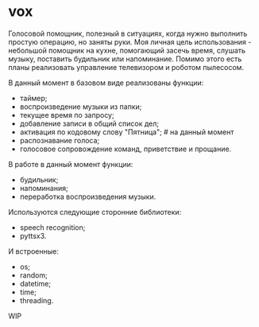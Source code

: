 # vox
Голосовой помощник, полезный в ситуациях, когда нужно выполнить простую операцию, но заняты руки.
Моя личная цель использования - небольшой помощник на кухне, помогающий засечь время, слушать музыку, поставить будильник или напоминание.
Помимо этого есть планы реализовать управление телевизором и роботом пылесосом.

В данный момент в базовом виде реализованы функции:
- таймер;
- воспроизведение музыки из папки;
- текущее время по запросу;
- добавление записи в общий список дел;
- активация по кодовому слову "Пятница"; # на данный момент
- распознавание голоса;
- голосовое сопровождение команд, приветствие и прощание.

В работе в данный момент функции:
- будильник;
- напоминания;
- переработка воспроизведения музыки.

Используются следующие сторонние библиотеки:
- speech recognition;
- pyttsx3.

И встроенные:
- os;
- random;
- datetime;
- time;
- threading.

WIP
